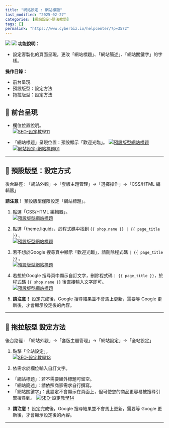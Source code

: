 ```yaml
---
title: "網站設定 : 網站標題"
last_modified: "2025-02-27"
categories: [網站設定>語法教學]
tags: []
permalink: "https://www.cyberbiz.io/helpcenter/?p=3572"
---
```


![](https://www.cyberbiz.io/helpcenter/wp-content/uploads/一般版3.png)
![](https://www.cyberbiz.io/helpcenter/wp-content/uploads/PLUS版3.png)
**功能說明：**  

* 設定客製化的頁面呈現，更改「網站標題」、「網站簡述」、「網站關鍵字」的字樣。

**操作目錄：**

* 前台呈現
* 預設版型：設定方法
* 拖拉版型：設定方法

## 📌 前台呈現



* 欄位位置說明。  
[![SEO-設定教學11](https://www.cyberbiz.io/support/wp-content/uploads/SEO-設定教學11.png)](https://www.cyberbiz.io/support/wp-content/uploads/SEO-設定教學11.png)



* 「網站標題」呈現位置：預設顯示「歡迎光臨」。
[![預設版型網站標題](https://www.cyberbiz.co/helpcenter/wp-content/uploads/2019/10/網站搜尋結果的歡迎光臨.png)](https://www.cyberbiz.co/helpcenter/wp-content/uploads/2019/10/網站搜尋結果的歡迎光臨.png)  
[![網站設定-網站標題01](https://www.cyberbiz.io/support/wp-content/uploads/網站設定-網站標題01.png)](https://www.cyberbiz.io/support/wp-content/uploads/網站設定-網站標題01.png)  

* * *



## 📌 預設版型：設定方式


後台路徑 :  「網站外觀」→「套版主題管理」→「選擇操作」→「CSS/HTML 編輯器」  

**請注意！** 預設版型僅限設定「網站標題」。  


1. 點選「CSS/HTML 編輯器」。  
[![預設版型網站標題](https://www.cyberbiz.io/helpcenter/wp-content/uploads/預設版型網站標題01.png)](https://www.cyberbiz.io/helpcenter/wp-content/uploads/預設版型網站標題01.png)



2. 點選「theme.liquid」，於程式碼中找到 `{{ shop.name }} | {{ page_title }}` 。  
[![預設版型網站標題](https://www.cyberbiz.io/helpcenter/wp-content/uploads/預設版型網站標題02.png)](https://www.cyberbiz.io/helpcenter/wp-content/uploads/預設版型網站標題02.png)



3. 若不想於Google 搜尋頁中顯示「歡迎光臨」，請刪除程式碼 `| {{ page_title }}` 。  
[![預設版型網站標題](https://www.cyberbiz.co/helpcenter/wp-content/uploads/2019/10/網站搜尋結果的歡迎光臨4.png)](https://www.cyberbiz.co/helpcenter/wp-content/uploads/2019/10/網站搜尋結果的歡迎光臨4.png)



4. 若想於Google 搜尋頁中顯示自訂文字，刪除程式碼 `| {{ page_title }}`，於程式碼 `{{ shop.name }}` 後直接輸入文字即可。  
[![預設版型網站標題](https://www.cyberbiz.co/helpcenter/wp-content/uploads/2019/10/網站搜尋結果的歡迎光臨5.png)](https://www.cyberbiz.co/helpcenter/wp-content/uploads/2019/10/網站搜尋結果的歡迎光臨5.png)



5. **請注意！** 設定完成後，Google 搜尋結果並不會馬上更新，需要等 Google 更新後，才會顯示設定後的內容。

* * *



## 📌 拖拉版型 設定方法


後台路徑 :  「網站外觀」→「套版主題管理」→「網站設定」→「全站設定」  


1. 點擊「全站設定」。  
[![SEO-設定教學13](https://www.cyberbiz.io/support/wp-content/uploads/SEO-設定教學13.png)](https://www.cyberbiz.io/support/wp-content/uploads/SEO-設定教學13.png)  


2. 依需求於欄位輸入自訂文字。  

* 「網站標題」：若不需要額外標題可留空。
* 「網站簡述」：請依照商家需求自行撰寫。
* 「網站關鍵字」：此設定不會顯示在頁面上，但可使您的商品更容易被搜尋引擎搜尋到。
[![SEO-設定教學14](https://www.cyberbiz.io/support/wp-content/uploads/SEO-設定教學14.png)](https://www.cyberbiz.io/support/wp-content/uploads/SEO-設定教學14.png)

3. **請注意！** 設定完成後，Google 搜尋結果並不會馬上更新，需要等 Google 更新後，才會顯示設定後的內容。

* * *



